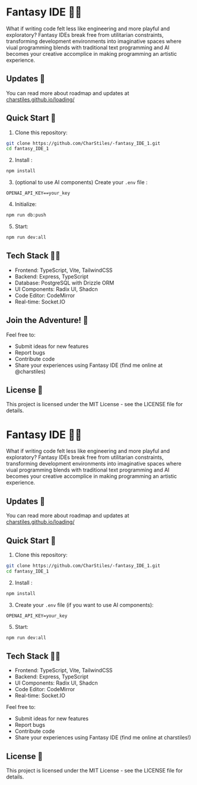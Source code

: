 # Fantasy IDE 🎨✨

What if writing code felt less like engineering and more playful and exploratory? Fantasy IDEs break free from utilitarian constraints, transforming development environments into imaginative spaces where viual programming blends with traditional text programming and AI becomes your creative accomplice in making programming an artistic experience. 

## Updates 🎪

You can read more about roadmap and updates at [charstiles.github.io/loading/](https://charstiles.github.io/loading/)

## Quick Start 🚀

1. Clone this repository:
```bash
git clone https://github.com/CharStiles/-fantasy_IDE_1.git
cd fantasy_IDE_1
```

2. Install :
```bash
npm install
```

3. (optional to use AI components) Create your `.env` file :
```
OPENAI_API_KEY==your_key

```

4. Initialize:
```bash
npm run db:push
```

5. Start:
```bash
npm run dev:all
```

## Tech Stack 🧙‍♂️

- Frontend: TypeScript, Vite, TailwindCSS
- Backend: Express, TypeScript
- Database: PostgreSQL with Drizzle ORM
- UI Components: Radix UI, Shadcn
- Code Editor: CodeMirror
- Real-time: Socket.IO

## Join the Adventure! 🎨

Feel free to:
- Submit ideas for new features
- Report bugs
- Contribute code
- Share your experiences using Fantasy IDE (find me online at @charstiles)

## License 📜

This project is licensed under the MIT License - see the LICENSE file for details.


# Fantasy IDE 🎨✨

What if writing code felt less like engineering and more playful and exploratory? Fantasy IDEs break free from utilitarian constraints, transforming development environments into imaginative spaces where viual programming blends with traditional text programming and AI becomes your creative accomplice in making programming an artistic experience. 

## Updates 🎪

You can read more about roadmap and updates at [charstiles.github.io/loading/](https://charstiles.github.io/loading/)

## Quick Start 🚀

1. Clone this repository:
```bash
git clone https://github.com/CharStiles/-fantasy_IDE_1.git
cd fantasy_IDE_1
```

2. Install :
```bash
npm install
```

3. Create your `.env` file (if you want to use AI components):
```
OPENAI_API_KEY=your_key
```

5. Start:
```bash
npm run dev:all
```

## Tech Stack 🧙‍♂️

- Frontend: TypeScript, Vite, TailwindCSS
- Backend: Express, TypeScript
- UI Components: Radix UI, Shadcn
- Code Editor: CodeMirror
- Real-time: Socket.IO



Feel free to:
- Submit ideas for new features
- Report bugs
- Contribute code
- Share your experiences using Fantasy IDE (find me online at charstiles!)

## License 📜

This project is licensed under the MIT License - see the LICENSE file for details.


